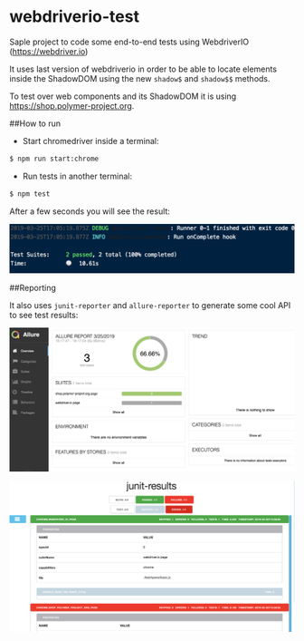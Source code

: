 # webdriverio-test
Saple project to code some end-to-end tests using WebdriverIO  (https://webdriver.io)

It uses last version of webdriverio in order to be able to locate elements inside the ShadowDOM using the new `shadow$` and `shadow$$` methods.

To test over web components and its ShadowDOM it is using https://shop.polymer-project.org.

##How to run

* Start chromedriver inside a terminal:

```sh
$ npm run start:chrome
```
* Run tests in another terminal:

```sh
$ npm test
```

After a few seconds you will see the result:

![test results](https://github.com/jfcorugedo/webdriverio-test/blob/master/screenshots/test-results.png)

##Reporting

It also uses `junit-reporter` and `allure-reporter` to generate some cool API to see test results:

![allure dashboard](https://github.com/jfcorugedo/webdriverio-test/blob/master/screenshots/allure-dashboard.png)

![junit dashboard](https://github.com/jfcorugedo/webdriverio-test/blob/master/screenshots/junit-dashboard.png)
